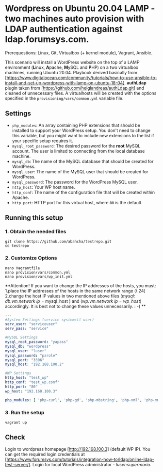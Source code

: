 # Wordpress on Ubuntu 20.04 LAMP - two machines auto provision with LDAP authentication against ldap.forumsys.com.

Prerequestions: Linux, Git, Virtualbox (+ kernel module), Vagrant, Ansible.

This scenario will install a WordPress website on the top of a LAMP environment (**L**inux, **A**pache, **M**ySQL and **P**HP) on a two virtualbox machines, running Ubuntu 20.04. 
Playbook derived basically from [https://www.digitalocean.com/community/tutorials/how-to-use-ansible-to-install-and-set-up-wordpress-with-lamp-on-ubuntu-18-04]. **authLdap** plugin taken from [https://github.com/heiglandreas/authLdap.git] and cleaned of unnecessary files. A virtualhosts will be created with the options specified in the `provisioning/vars/common.yml` variable file. 

## Settings

- `php_modules`:  An array containing PHP extensions that should be installed to support your WordPress setup. You don't need to change this variable, but you might want to include new extensions to the list if your specific setup requires it.
- `mysql_root_password`: The desired password for the **root** MySQL account. The user is limited to connecting from the local database machine.
- `mysql_db`: The name of the MySQL database that should be created for WordPress.
- `mysql_user`: The name of the MySQL user that should be created for WordPress.
- `mysql_password`: The password for the WordPress MySQL user.
- `http_host`: Your WP host name.
- `http_conf`: The name of the configuration file that will be created within Apache.
- `http_port`: HTTP port for this virtual host, where `80` is the default. 

## Running this setup

### 1. Obtain the needed files 
```shell
git clone https://github.com/abahcha/testrepo.git
cd testrepo
```

### 2. Customize Options

```shell
nano Vagrantfile
nano provision/vars/common.yml
nano provision/vars/wp_init.yml
```
**Attention! If you want to change the IP addresses of the hosts, you must:
1.place the IP addresses of the hosts in the same network range (\ 24)
2.change the host IP values in two mentioned above files (_mysql: db.vm.network ip_ = mysql_host ) and (_wp.vm.network ip = wp_host_) accordingly.
It is best not to change these values unnecessarily. : -) **

```yml
---
#System Settings (service systemctl user)
serv_user: "serviceuser"
serv_pass: "service"

#MySQL Settings
mysql_root_password: "yapass"
mysql_db: "wordpress"
mysql_user: "luser"
mysql_password: "parole"
mysql_port: "3306"
mysql_host: "192.168.100.2"

#WP Settings
http_host: "test_wp"
http_conf: "test_wp.conf"
http_port: "80"
wp_host: "192.168.100.3"

php_modules: [ 'php-curl', 'php-gd', 'php-mbstring', 'php-xml', 'php-xmlrpc', 'php-soap', 'php-intl', 'php-zip', 'php-ldap' ]
```

### 3. Run the setup

```shell 
vagrant up
```

## Check

Login to wordpress homepage [http://192.168.100.3] (default WP IP). You can get the required login credentials at [https://www.forumsys.com/tutorials/integration-how-to/ldap/online-ldap-test-server/].
Login for local WordPress administrator - _luser:supermario_.
